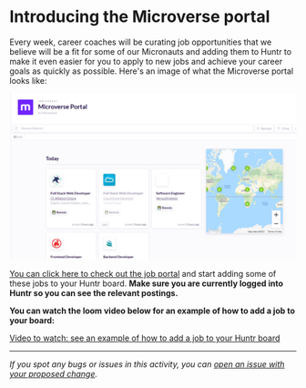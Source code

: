 # Introducing the Microverse portal

Every week, career coaches will be curating job opportunities that we believe will be a fit for some of our Micronauts and adding them to Huntr to make it even easier for you to apply to new jobs and achieve your career goals as quickly as possible. Here's an image of what the Microverse portal looks like:

![images/portal.png](images/portal.png)


[You can click here to check out the job portal](https://huntr.co/microverse/job-portal) and start adding some of these jobs to your Huntr board. **Make sure you are currently logged into Huntr so you can see the relevant postings.**


**You can watch the loom video below for an example of how to add a job to your board:**

[Video to watch: see an example of how to add a job to your Huntr board](https://www.loom.com/share/191c83c20acb4e38a3d72f8d07f55b76)


------

_If you spot any bugs or issues in this activity, you can [open an issue with your proposed change](https://github.com/microverseinc/curriculum-transversal-skills/blob/main/git-github/articles/open_issue.md)._
